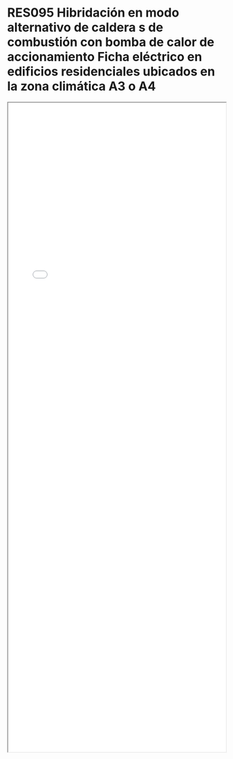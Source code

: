 
# RES095  Hibridación en modo alternativo de caldera s de combustión con bomba de calor de accionamiento Ficha eléctrico en edificios residenciales ubicados en la zona climática A3 o A4

<iframe src="../RES095  Hibridación en modo alternativo de caldera s de combustión con bomba de calor de accionamiento Ficha eléctrico en edificios residenciales ubicados en la zona climática A3 o A4.pdf" width="100%" height="1500px"></iframe>

